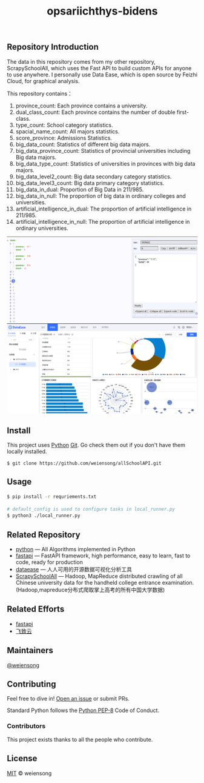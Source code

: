 <h1 align="center">opsariichthys-bidens</h1>

<p align="center">
<img src="https://img.shields.io/badge/python_-%3E%3D3.8-green" alt=""> <img src="https://img.shields.io/badge/license_-MIT-green" alt=""> <img src="https://img.shields.io/badge/pymysql-blue" alt=""> <img src="https://img.shields.io/badge/dataease-blue" alt="">  <img src="https://img.shields.io/badge/fastapi-blue" alt=""> 
</p>

## Repository Introduction

The data in this repository comes from my other repository, ScrapySchoolAll, which uses the Fast API to build custom APIs for anyone to use anywhere. I personally use Data Ease, which is open source by Feizhi Cloud, for graphical analysis.

This repository contains：

1. province_count: Each province contains a university.
2. dual_class_count: Each province contains the number of double first-class.
3. type_count: School category statistics.
4. spacial_name_count: All majors statistics.
5. score_province: Admissions Statistics.
6. big_data_count: Statistics of different big data majors.
7. big_data_province_count: Statistics of provincial universities including Big data majors.
8. big_data_type_count: Statistics of universities in provinces with big data majors.
9. big_data_level2_count: Big data secondary category statistics.
10. big_data_level3_count: Big data primary category statistics.
11. big_data_in_dual: Proportion of Big Data in 211/985.
12. big_data_in_null: The proportion of big data in ordinary colleges and universities.
13. artificial_intelligence_in_dual: The proportion of artificial intelligence in 211/985.
14. artificial_intelligence_in_null: The proportion of artificial intelligence in ordinary universities.

![img.png](img.png)
![img_1.png](img_1.png)


## Install

This project uses [Python](https://www.python.org/) [Git](https://git-scm.com/). Go check them out if you don't have them locally installed.

```shell
$ git clone https://github.com/weiensong/allSchoolAPI.git
```



## Usage
```sh
$ pip install -r requriements.txt

# default_config is used to configure tasks in local_runner.py
$ python3 ./local_runner.py
```


## Related Repository

- [python](https://github.com/TheAlgorithms/Python) — All Algorithms implemented in Python
- [fastapi](https://github.com/tiangolo/fastapi) — FastAPI framework, high performance, easy to learn, fast to code, ready for production
- [dataease](https://github.com/dataease/dataeasen) — 人人可用的开源数据可视化分析工具
- [ScrapySchoolAll](https://github.com/weiensong/ScrapySchoolAll) — Hadoop, MapReduce distributed crawling of all Chinese university data for the handheld college entrance examination. (Hadoop,mapreduce分布式爬取掌上高考的所有中国大学数据)


## Related Efforts

- [fastapi](https://fastapi.tiangolo.com/)
- [飞致云](https://www.fit2cloud.com/)



## Maintainers

[@weiensong](https://github.com/weiensong)



## Contributing


Feel free to dive in! [Open an issue](https://github.com/weiensong/allSchoolAPI/issues) or submit PRs.

Standard Python follows the [Python PEP-8](https://peps.python.org/pep-0008/) Code of Conduct.


### Contributors

This project exists thanks to all the people who contribute.



## License

[MIT](https://github.com/weiensong/opsariichthys-bidens/blob/master/LICENSE) © weiensong

